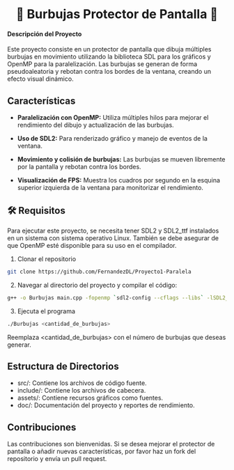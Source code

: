 <h1 align="center">
 🫧 Burbujas Protector de Pantalla 🫧 
</h1>



#### Descripción del Proyecto
Este proyecto consiste en un protector de pantalla que dibuja múltiples burbujas en movimiento utilizando la biblioteca SDL para los gráficos y OpenMP para la paralelización. Las burbujas se generan de forma pseudoaleatoria y rebotan contra los bordes de la ventana, creando un efecto visual dinámico.

## Características

- **Paralelización con OpenMP:** Utiliza múltiples hilos para mejorar el rendimiento del dibujo y actualización de las burbujas.

- **Uso de SDL2:** Para renderizado gráfico y manejo de eventos de la ventana.

- **Movimiento y colisión de burbujas:** Las burbujas se mueven libremente por la pantalla y rebotan contra los bordes.

- **Visualización de FPS:** Muestra los cuadros por segundo en la esquina superior izquierda de la ventana para monitorizar el rendimiento.


## 🛠️ Requisitos
Para ejecutar este proyecto, se necesita tener SDL2 y SDL2_ttf instalados en un sistema con sistema operativo Linux. También se debe asegurar de que OpenMP esté disponible para su uso en el compilador.

1. Clonar el repositorio

```bash
git clone https://github.com/FernandezDL/Proyecto1-Paralela
```

2. Navegar al directorio del proyecto y compilar el código:

```bash
g++ -o Burbujas main.cpp -fopenmp `sdl2-config --cflags --libs` -lSDL2_ttf
```

3. Ejecuta el programa

```bash
./Burbujas <cantidad_de_burbujas>
```
Reemplaza <cantidad_de_burbujas> con el número de burbujas que deseas generar.


## Estructura de Directorios

- src/: Contiene los archivos de código fuente.
- include/: Contiene los archivos de cabecera.
- assets/: Contiene recursos gráficos como fuentes.
- doc/: Documentación del proyecto y reportes de rendimiento.


## Contribuciones
Las contribuciones son bienvenidas. Si se desea mejorar el protector de pantalla o añadir nuevas características, por favor haz un fork del repositorio y envía un pull request.
